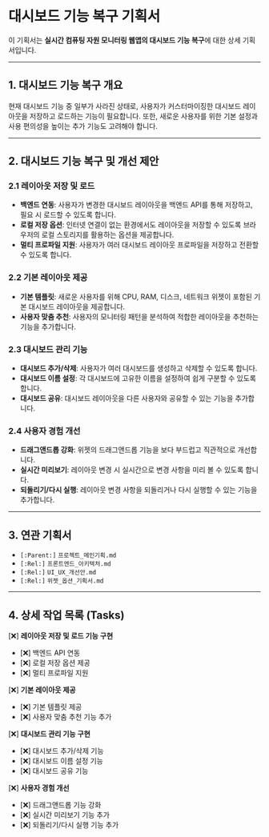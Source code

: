 # 대시보드 기능 복구 기획서

이 기획서는 **실시간 컴퓨팅 자원 모니터링 웹앱의 대시보드 기능 복구**에 대한 상세 기획서입니다.

---

## 1. 대시보드 기능 복구 개요

현재 대시보드 기능 중 일부가 사라진 상태로, 사용자가 커스터마이징한 대시보드 레이아웃을 저장하고 로드하는 기능이 필요합니다. 또한, 새로운 사용자를 위한 기본 설정과 사용 편의성을 높이는 추가 기능도 고려해야 합니다.

---

## 2. 대시보드 기능 복구 및 개선 제안

### 2.1 레이아웃 저장 및 로드
- **백엔드 연동**: 사용자가 변경한 대시보드 레이아웃을 백엔드 API를 통해 저장하고, 필요 시 로드할 수 있도록 합니다.
- **로컬 저장 옵션**: 인터넷 연결이 없는 환경에서도 레이아웃을 저장할 수 있도록 브라우저의 로컬 스토리지를 활용하는 옵션을 제공합니다.
- **멀티 프로파일 지원**: 사용자가 여러 대시보드 레이아웃 프로파일을 저장하고 전환할 수 있도록 합니다.

### 2.2 기본 레이아웃 제공
- **기본 템플릿**: 새로운 사용자를 위해 CPU, RAM, 디스크, 네트워크 위젯이 포함된 기본 대시보드 레이아웃을 제공합니다.
- **사용자 맞춤 추천**: 사용자의 모니터링 패턴을 분석하여 적합한 레이아웃을 추천하는 기능을 추가합니다.

### 2.3 대시보드 관리 기능
- **대시보드 추가/삭제**: 사용자가 여러 대시보드를 생성하고 삭제할 수 있도록 합니다.
- **대시보드 이름 설정**: 각 대시보드에 고유한 이름을 설정하여 쉽게 구분할 수 있도록 합니다.
- **대시보드 공유**: 대시보드 레이아웃을 다른 사용자와 공유할 수 있는 기능을 추가합니다.

### 2.4 사용자 경험 개선
- **드래그앤드롭 강화**: 위젯의 드래그앤드롭 기능을 보다 부드럽고 직관적으로 개선합니다.
- **실시간 미리보기**: 레이아웃 변경 시 실시간으로 변경 사항을 미리 볼 수 있도록 합니다.
- **되돌리기/다시 실행**: 레이아웃 변경 사항을 되돌리거나 다시 실행할 수 있는 기능을 추가합니다.

---

## 3. 연관 기획서

- `[:Parent:]` `프로젝트_메인기획.md`
- `[:Rel:]` `프론트엔드_아키텍처.md`
- `[:Rel:]` `UI_UX_개선안.md`
- `[:Rel:]` `위젯_옵션_기획서.md`

---

## 4. 상세 작업 목록 (Tasks)

[❌] **레이아웃 저장 및 로드 기능 구현**
  - [❌] 백엔드 API 연동
  - [❌] 로컬 저장 옵션 제공
  - [❌] 멀티 프로파일 지원

[❌] **기본 레이아웃 제공**
  - [❌] 기본 템플릿 제공
  - [❌] 사용자 맞춤 추천 기능 추가

[❌] **대시보드 관리 기능 구현**
  - [❌] 대시보드 추가/삭제 기능
  - [❌] 대시보드 이름 설정 기능
  - [❌] 대시보드 공유 기능

[❌] **사용자 경험 개선**
  - [❌] 드래그앤드롭 기능 강화
  - [❌] 실시간 미리보기 기능 추가
  - [❌] 되돌리기/다시 실행 기능 추가 